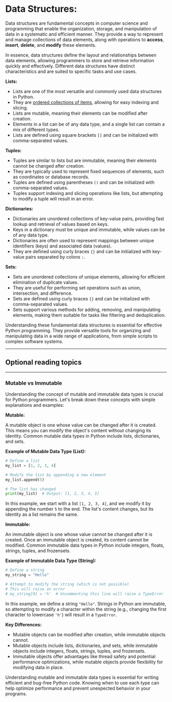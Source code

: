 # Data Structures:

Data structures are fundamental concepts in computer science and programming that enable the organization, storage, and manipulation of data in a systematic and efficient manner. They provide a way to represent and manage collections of data elements, along with operations to **access**, **insert**, **delete**, and **modify** these elements.

In essence, data structures define the layout and relationships between data elements, allowing programmers to store and retrieve information quickly and effectively. Different data structures have distinct characteristics and are suited to specific tasks and use cases.

**Lists:**

- Lists are one of the most versatile and commonly used data structures in Python.
- They are <u>ordered collections of items</u>, allowing for easy indexing and slicing.
- Lists are mutable, meaning their elements can be modified after creation.
- Elements in a list can be of any data type, and a single list can contain a mix of different types.
- Lists are defined using square brackets `[]` and can be initialized with comma-separated values.

**Tuples:**

- Tuples are similar to lists but are immutable, meaning their elements cannot be changed after creation.
- They are typically used to represent fixed sequences of elements, such as coordinates or database records.
- Tuples are defined using parentheses `()` and can be initialized with comma-separated values.
- Tuples support indexing and slicing operations like lists, but attempting to modify a tuple will result in an error.

**Dictionaries:**

- Dictionaries are unordered collections of key-value pairs, providing fast lookup and retrieval of values based on keys.
- Keys in a dictionary must be unique and immutable, while values can be of any data type.
- Dictionaries are often used to represent mappings between unique identifiers (keys) and associated data (values).
- They are defined using curly braces `{}` and can be initialized with key-value pairs separated by colons `:`.

**Sets:**

- Sets are unordered collections of unique elements, allowing for efficient elimination of duplicate values.
- They are useful for performing set operations such as union, intersection, and difference.
- Sets are defined using curly braces `{}` and can be initialized with comma-separated values.
- Sets support various methods for adding, removing, and manipulating elements, making them suitable for tasks like filtering and deduplication.

Understanding these fundamental data structures is essential for effective Python programming. They provide versatile tools for organizing and manipulating data in a wide range of applications, from simple scripts to complex software systems.

---

## Optional reading topics

---

### Mutable vs Immutable

Understanding the concept of mutable and immutable data types is crucial for Python programmers. Let's break down these concepts with simple explanations and examples:

**Mutable:**

A mutable object is one whose value can be changed after it is created. This means you can modify the object's content without changing its identity. Common mutable data types in Python include lists, dictionaries, and sets.

**Example of Mutable Data Type (List):**
```python
# Define a list
my_list = [1, 2, 3, 4]

# Modify the list by appending a new element
my_list.append(5)

# The list has changed
print(my_list)  # Output: [1, 2, 3, 4, 5]
```

In this example, we start with a list `[1, 2, 3, 4]`, and we modify it by appending the number `5` to the end. The list's content changes, but its identity as a list remains the same.

**Immutable:**

An immutable object is one whose value cannot be changed after it is created. Once an immutable object is created, its content cannot be modified. Common immutable data types in Python include integers, floats, strings, tuples, and frozensets.

**Example of Immutable Data Type (String):**
```python
# Define a string
my_string = "Hello"

# Attempt to modify the string (which is not possible)
# This will raise an error
# my_string[0] = 'h'  # Uncommenting this line will raise a TypeError
```

In this example, we define a string `"Hello"`. Strings in Python are immutable, so attempting to modify a character within the string (e.g., changing the first character to lowercase `'h'`) will result in a `TypeError`.

**Key Differences:**

- Mutable objects can be modified after creation, while immutable objects cannot.
- Mutable objects include lists, dictionaries, and sets, while immutable objects include integers, floats, strings, tuples, and frozensets.
- Immutable objects offer advantages like thread safety and potential performance optimizations, while mutable objects provide flexibility for modifying data in place.

Understanding mutable and immutable data types is essential for writing efficient and bug-free Python code. Knowing when to use each type can help optimize performance and prevent unexpected behavior in your programs.

